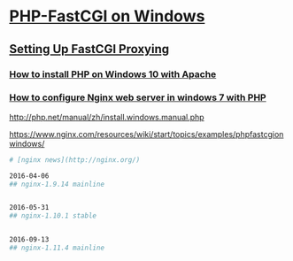 # [PHP-FastCGI on Windows](https://www.nginx.com/resources/wiki/start/topics/examples/phpfastcgionwindows/)

## [Setting Up FastCGI Proxying](http://nginx.org/en/docs/beginners_guide.html)


### [How to install PHP on Windows 10 with Apache](https://www.youtube.com/watch?v=HjK4EqSPD_8)


### [How to configure Nginx web server in windows 7 with PHP](https://www.youtube.com/watch?v=K9Pf4RigRvI)


http://php.net/manual/zh/install.windows.manual.php  

https://www.nginx.com/resources/wiki/start/topics/examples/phpfastcgionwindows/


```sh
# [nginx news](http://nginx.org/)

2016-04-06  
## nginx-1.9.14 mainline


2016-05-31	  
## nginx-1.10.1 stable


2016-09-13	  
## nginx-1.11.4 mainline
```
